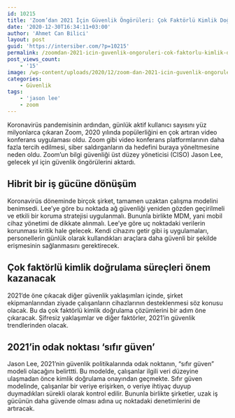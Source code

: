 ```yaml
---
id: 10215
title: 'Zoom’dan 2021 İçin Güvenlik Öngörüleri: Çok Faktörlü Kimlik Doğrulama Önem Kazanacak'
date: '2020-12-30T16:34:11+03:00'
author: 'Ahmet Can Bilici'
layout: post
guid: 'https://intersiber.com/?p=10215'
permalink: /zoomdan-2021-icin-guvenlik-ongoruleri-cok-faktorlu-kimlik-dogrulama-onem-kazanacak/
post_views_count:
    - '15'
image: /wp-content/uploads/2020/12/zoom-dan-2021-icin-guvenlik-ongoruleri-cok-faktorlu-kimlik-dogrulama-onem-kazanacak.png
categories:
    - Güvenlik
tags:
    - 'jason lee'
    - zoom
---
```


Koronavirüs pandemisinin ardından, günlük aktif kullanıcı sayısını yüz milyonlarca çıkaran Zoom, 2020 yılında popülerliğini en çok artıran video konferans uygulaması oldu. Zoom gibi video konferans platformlarının daha fazla tercih edilmesi, siber saldırganların da hedefini buraya yöneltmesine neden oldu. Zoom’un bilgi güvenliği üst düzey yöneticisi (CISO) Jason Lee, gelecek yıl için güvenlik öngörülerini aktardı.

## Hibrit bir iş gücüne dönüşüm

Koronavirüs döneminde birçok şirket, tamamen uzaktan çalışma modelini benimsedi. Lee’ye göre bu noktada ağ güvenliği yeniden gözden geçirilmeli ve etkili bir koruma stratejisi uygulanmalı. Bununla birlikte MDM, yani mobil cihaz yönetimi de dikkate alınmalı. Lee’ye göre uç noktadaki verilerin korunması kritik hale gelecek. Kendi cihazını getir gibi iş uygulamaları, personellerin günlük olarak kullandıkları araçlara daha güvenli bir şekilde erişmesinin sağlanmasını gerektirecek.

## Çok faktörlü kimlik doğrulama süreçleri önem kazanacak

2021’de öne çıkacak diğer güvenlik yaklaşımları içinde, şirket ekipmanlarından ziyade çalışanların cihazlarının desteklenmesi söz konusu olacak. Bu da çok faktörlü kimlik doğrulama çözümlerini bir adım öne çıkaracak. Şifresiz yaklaşımlar ve diğer faktörler, 2021’in güvenlik trendlerinden olacak.

## 2021’in odak noktası ‘sıfır güven’

Jason Lee, 2021’nin güvenlik politikalarında odak noktanın, “sıfır güven” modeli olacağını belirttti. Bu modelde, çalışanlar ilgili veri düzeyine ulaşmadan önce kimlik doğrulama onayından geçmekte. Sıfır güven modelinde, çalışanlar bir veriye erişirken, o veriye ihtiyaç duyup duymadıkları sürekli olarak kontrol edilir. Bununla birlikte şirketler, uzak iş gücünün daha güvende olması adına uç noktadaki denetimlerini de artıracak.
